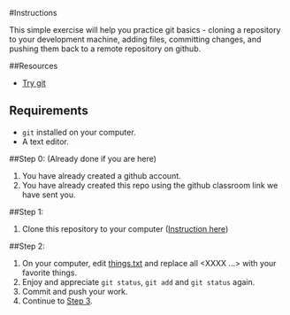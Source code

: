 #Instructions

This simple exercise will help you practice git basics - cloning a repository to your development machine, adding files, committing changes, and pushing them back to a remote repository on github.

##Resources

* [Try git](https://try.github.io/)

## Requirements
* `git` installed on your computer.
* A text editor.

##Step 0: (Already done if you are here)
1. You have already created a github account.
2. You have already created this repo using the github classroom link we have sent you.

##Step 1:
1. Clone this repository to your computer ([Instruction here](https://help.github.com/articles/cloning-a-repository/))

##Step 2:
1. On your computer, edit [things.txt](things.txt) and replace all <XXXX ...> with your favorite things.
2. Enjoy and appreciate `git status`, `git add` and `git status` again.
2. Commit and push your work.
3. Continue to [Step 3](art/).
